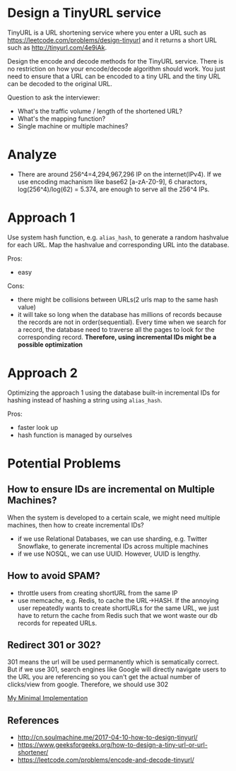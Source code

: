 Design a TinyURL service
===
TinyURL is a URL shortening service where you enter a URL such as https://leetcode.com/problems/design-tinyurl and it returns a short URL such as http://tinyurl.com/4e9iAk.

Design the encode and decode methods for the TinyURL service. There is no restriction on how your encode/decode algorithm should work. You just need to ensure that a URL can be encoded to a tiny URL and the tiny URL can be decoded to the original URL.

Question to ask the interviewer:
- What's the traffic volume / length of the shortened URL?
- What's the mapping function?
- Single machine or multiple machines?

Analyze
===
- There are around 256^4=4,294,967,296 IP on the internet(IPv4). If we use encoding machanism like base62 [a-zA-Z0-9], 6 charactors, log(256^4)/log(62) = 5.374, are enough to serve all the 256^4 IPs.

Approach 1
===
Use system hash function, e.g. `alias_hash`, to generate a random hashvalue for each URL. Map the hashvalue and corresponding URL into the database.

Pros:
- easy

Cons:
- there might be collisions between URLs(2 urls map to the same hash value)
- it will take so long when the database has millions of records because the records are not in order(sequential). Every time when we search for a record, the database need to traverse all the pages to look for the corresponding record. **Therefore, using incremental IDs might be a possible optimization**

Approach 2
===
Optimizing the approach 1 using the database built-in incremental IDs for hashing instead of hashing a string using `alias_hash`.

Pros:
- faster look up
- hash function is managed by ourselves

Potential Problems
===

How to ensure IDs are incremental on Multiple Machines?
---
When the system is developed to a certain scale, we might need multiple machines, then how to create incremental IDs?
  - if we use Relational Databases, we can use sharding, e.g. Twitter Snowflake, to generate incremental IDs across multiple machines
  - if we use NOSQL, we can use UUID. However, UUID is lengthy.

How to avoid SPAM?
---
- throttle users from creating shortURL from the same IP
- use memcache, e.g. Redis, to cache the URL->HASH. If the annoying user repeatedly wants to create shortURLs for the same URL, we just have to return the cache from Redis such that we wont waste our db records for repeated URLs.

Redirect 301 or 302?
---
301 means the url will be used permanently which is sematically correct. But if we use 301, search engines like Google will directly navigate users to the URL you are referencing so you can't get the actual number of clicks/view from google. Therefore, we should use 302


[My Minimal Implementation](./main.py)

References
---
- http://cn.soulmachine.me/2017-04-10-how-to-design-tinyurl/
- https://www.geeksforgeeks.org/how-to-design-a-tiny-url-or-url-shortener/
- https://leetcode.com/problems/encode-and-decode-tinyurl/
